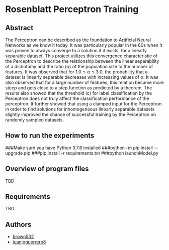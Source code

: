 # Rosenblatt Perceptron Training

## Abstract
The Perceptron can be described as the foundation to Artificial Neural Networks as we know it today. It was particularly popular in the 60s when it was proven to always converge to a solution if it exists, for a linearly separable dataset. This project utilizes this convergence characteristic of the Perceptron to describe the relationship between the linear separability of a dichotomy and the ratio ($\alpha$) of the population size to the number of features. It was observed that for $1.0\leq \alpha \leq 3.0$, the probability that a dataset is linearly separable decreases with increasing values of $\alpha$. It was also observed that for a large number of features, this relation became more steep and gets close to a step function as predicted by a theorem. The results also showed that the threshold (c) for label classification by the Perceptron does not truly affect the classification performance of the perceptron. It further showed that using a clamped input for the Perceptron in order to find solutions for inhomogeneous linearly separable datasets slightly improved the chance of successful training by the Perceptron on randomly sampled datasets.

## How to run the experiments
###Make sure you have Python 3.7.6 installed
###python -m pip install --upgrade pip
###pip install -r requirements.txt
###python launchModel.py

## Overview of program files
TBD

## Requirements
TBD 

## Authors
- [brown532](https://github.com/brown532)
- [juanjoguerrero8](https://github.com/juanjoguerrero8)


